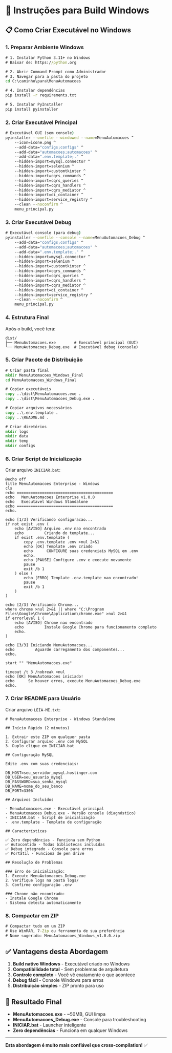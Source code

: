 # 🚀 Instruções para Build Windows

## 📋 Como Criar Executável no Windows

### 1. Preparar Ambiente Windows

```cmd
# 1. Instalar Python 3.11+ no Windows
# Baixar de: https://python.org

# 2. Abrir Command Prompt como Administrador
# 3. Navegar para a pasta do projeto
cd C:\caminho\para\MenuAutomacoes

# 4. Instalar dependências
pip install -r requirements.txt

# 5. Instalar PyInstaller
pip install pyinstaller
```

### 2. Criar Executável Principal

```cmd
# Executável GUI (sem console)
pyinstaller --onefile --windowed --name=MenuAutomacoes ^
    --icon=icone.png ^
    --add-data="configs;configs" ^
    --add-data="automacoes;automacoes" ^
    --add-data=".env.template;." ^
    --hidden-import=mysql.connector ^
    --hidden-import=selenium ^
    --hidden-import=customtkinter ^
    --hidden-import=cqrs_commands ^
    --hidden-import=cqrs_queries ^
    --hidden-import=cqrs_handlers ^
    --hidden-import=cqrs_mediator ^
    --hidden-import=di_container ^
    --hidden-import=service_registry ^
    --clean --noconfirm ^
    menu_principal.py
```

### 3. Criar Executável Debug

```cmd
# Executável console (para debug)
pyinstaller --onefile --console --name=MenuAutomacoes_Debug ^
    --add-data="configs;configs" ^
    --add-data="automacoes;automacoes" ^
    --add-data=".env.template;." ^
    --hidden-import=mysql.connector ^
    --hidden-import=selenium ^
    --hidden-import=customtkinter ^
    --hidden-import=cqrs_commands ^
    --hidden-import=cqrs_queries ^
    --hidden-import=cqrs_handlers ^
    --hidden-import=cqrs_mediator ^
    --hidden-import=di_container ^
    --hidden-import=service_registry ^
    --clean --noconfirm ^
    menu_principal.py
```

### 4. Estrutura Final

Após o build, você terá:

```
dist/
├── MenuAutomacoes.exe        # Executável principal (GUI)
└── MenuAutomacoes_Debug.exe  # Executável debug (console)
```

### 5. Criar Pacote de Distribuição

```cmd
# Criar pasta final
mkdir MenuAutomacoes_Windows_Final
cd MenuAutomacoes_Windows_Final

# Copiar executáveis
copy ..\dist\MenuAutomacoes.exe .
copy ..\dist\MenuAutomacoes_Debug.exe .

# Copiar arquivos necessários
copy ..\.env.template .
copy ..\README.md .

# Criar diretórios
mkdir logs
mkdir data
mkdir temp
mkdir configs
```

### 6. Criar Script de Inicialização

Criar arquivo `INICIAR.bat`:

```batch
@echo off
title MenuAutomacoes Enterprise - Windows
cls
echo ==========================================
echo   MenuAutomacoes Enterprise v1.0.0
echo   Executavel Windows Standalone
echo ==========================================
echo.

echo [1/3] Verificando configuracao...
if not exist .env (
    echo [AVISO] Arquivo .env nao encontrado
    echo         Criando do template...
    if exist .env.template (
        copy .env.template .env >nul 2>&1
        echo [OK] Template .env criado
        echo      CONFIGURE suas credenciais MySQL em .env
        echo.
        echo [PAUSE] Configure .env e execute novamente
        pause
        exit /b 1
    ) else (
        echo [ERRO] Template .env.template nao encontrado!
        pause
        exit /b 1
    )
)

echo [2/3] Verificando Chrome...
where chrome >nul 2>&1 || where "C:\Program Files\Google\Chrome\Application\chrome.exe" >nul 2>&1
if errorlevel 1 (
    echo [AVISO] Chrome nao encontrado
    echo         Instale Google Chrome para funcionamento completo
    echo.
)

echo [3/3] Iniciando MenuAutomacoes...
echo         Aguarde carregamento dos componentes...
echo.

start "" "MenuAutomacoes.exe"

timeout /t 3 /nobreak >nul
echo [OK] MenuAutomacoes iniciado!
echo      Se houver erros, execute MenuAutomacoes_Debug.exe
echo.
```

### 7. Criar README para Usuário

Criar arquivo `LEIA-ME.txt`:

```text
# MenuAutomacoes Enterprise - Windows Standalone

## Início Rápido (2 minutos)

1. Extrair este ZIP em qualquer pasta
2. Configurar arquivo .env com MySQL 
3. Duplo clique em INICIAR.bat

## Configuração MySQL

Edite .env com suas credenciais:

DB_HOST=seu_servidor_mysql.hostinger.com
DB_USER=seu_usuario_mysql
DB_PASSWORD=sua_senha_mysql
DB_NAME=nome_do_seu_banco
DB_PORT=3306

## Arquivos Incluídos

- MenuAutomacoes.exe - Executável principal
- MenuAutomacoes_Debug.exe - Versão console (diagnóstico)
- INICIAR.bat - Script de inicialização
- .env.template - Template de configuração

## Características

✅ Zero dependências - Funciona sem Python  
✅ Autocontido - Todas bibliotecas incluídas  
✅ Debug integrado - Console para erros  
✅ Portátil - Funciona de pen drive  

## Resolução de Problemas

### Erro de inicialização:
1. Execute MenuAutomacoes_Debug.exe
2. Verifique logs na pasta logs/
3. Confirme configuração .env

### Chrome não encontrado:
- Instale Google Chrome
- Sistema detecta automaticamente
```

### 8. Compactar em ZIP

```cmd
# Compactar tudo em um ZIP
# Use WinRAR, 7-Zip ou ferramenta de sua preferência
# Nome sugerido: MenuAutomacoes_Windows_v1.0.0.zip
```

## ✅ Vantagens desta Abordagem

1. **Build nativo Windows** - Executável criado no Windows
2. **Compatibilidade total** - Sem problemas de arquitetura
3. **Controle completo** - Você vê exatamente o que acontece
4. **Debug fácil** - Console Windows para erros
5. **Distribuição simples** - ZIP pronto para uso

## 🎯 Resultado Final

- **MenuAutomacoes.exe** - ~50MB, GUI limpa
- **MenuAutomacoes_Debug.exe** - Console para troubleshooting
- **INICIAR.bat** - Launcher inteligente
- **Zero dependências** - Funciona em qualquer Windows

---

**Esta abordagem é muito mais confiável que cross-compilation!** ✅